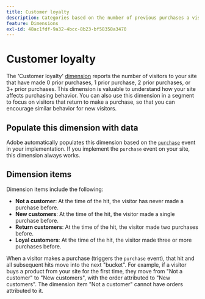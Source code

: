 ```yaml
---
title: Customer loyalty
description: Categories based on the number of previous purchases a visitor has made.
feature: Dimensions
exl-id: 48ac1fdf-9a32-4bcc-8b23-bf58358a3470
---
```

# Customer loyalty

The 'Customer loyalty' [dimension](overview.md) reports the number of visitors to your site that have made 0 prior purchases, 1 prior purchase, 2 prior purchases, or 3+ prior purchases. This dimension is valuable to understand how your site affects purchasing behavior. You can also use this dimension in a segment to focus on visitors that return to make a purchase, so that you can encourage similar behavior for new visitors.

## Populate this dimension with data

Adobe automatically populates this dimension based on the [`purchase`](/help/implement/vars/page-vars/events/event-purchase.md) event in your implementation. If you implement the `purchase` event on your site, this dimension always works.

## Dimension items

Dimension items include the following:

* **Not a customer**: At the time of the hit, the visitor has never made a purchase before.
* **New customers**: At the time of the hit, the visitor made a single purchase before.
* **Return customers**: At the time of the hit, the visitor made two purchases before.
* **Loyal customers**: At the time of the hit, the visitor made three or more purchases before.

When a visitor makes a purchase (triggers the `purchase` event), that hit and all subsequent hits move into the next "bucket". For example, if a visitor buys a product from your site for the first time, they move from "Not a customer" to "New customers", with the order attributed to "New customers". The dimension item "Not a customer" cannot have orders attributed to it.
